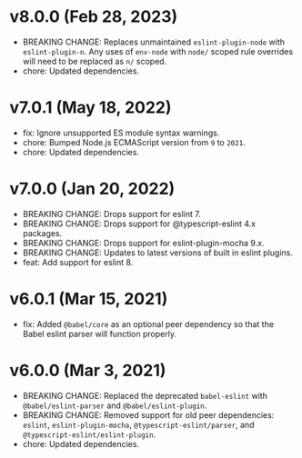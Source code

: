# v8.0.0 (Feb 28, 2023)

 * BREAKING CHANGE: Replaces unmaintained `eslint-plugin-node` with `eslint-plugin-n`. Any uses of `env-node` with `node/` scoped rule overrides will need to be replaced as `n/` scoped.
 * chore: Updated dependencies.

# v7.0.1 (May 18, 2022)

 * fix: Ignore unsupported ES module syntax warnings.
 * chore: Bumped Node.js ECMAScript version from `9` to `2021`.
 * chore: Updated dependencies.

# v7.0.0 (Jan 20, 2022)

 * BREAKING CHANGE: Drops support for eslint 7.
 * BREAKING CHANGE: Drops support for @typescript-eslint 4.x packages.
 * BREAKING CHANGE: Drops support for eslint-plugin-mocha 9.x.
 * BREAKING CHANGE: Updates to latest versions of built in eslint plugins.
 * feat: Add support for eslint 8.

# v6.0.1 (Mar 15, 2021)

 * fix: Added `@babel/core` as an optional peer dependency so that the Babel eslint parser will
   function properly.

# v6.0.0 (Mar 3, 2021)

 * BREAKING CHANGE: Replaced the deprecated `babel-eslint` with `@babel/eslint-parser` and
   `@babel/eslint-plugin`.
 * BREAKING CHANGE: Removed support for old peer dependencies: `eslint`, `eslint-plugin-mocha`,
   `@typescript-eslint/parser`, and `@typescript-eslint/eslint-plugin`.
 * chore: Updated dependencies.
